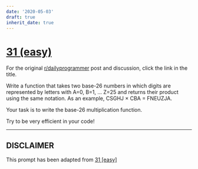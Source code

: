 ```yaml
---
date: '2020-05-03'
draft: true
inherit_date: true
---
```


# [31 (easy)](https://www.reddit.com/r/dailyprogrammer/comments/rg1vv/3272012_challenge_31_easy/)

For the original [r/dailyprogrammer](https://www.reddit.com/r/dailyprogrammer/) post and discussion, click the link in the title.

Write a function that takes two base-26 numbers in which digits are represented by letters with A=0, B=1, … Z=25 and returns their product using the same notation. As an example, CSGHJ × CBA = FNEUZJA.

Your task is to write the base-26 multiplication function.

Try to be very efficient in your code!


----
## **DISCLAIMER**
This prompt has been adapted from [31 [easy]](https://www.reddit.com/r/dailyprogrammer/comments/rg1vv/3272012_challenge_31_easy/
)
